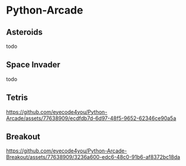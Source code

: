 # Python-Arcade

## Asteroids
todo

## Space Invader
todo


## Tetris
https://github.com/eyecode4you/Python-Arcade/assets/77638909/ecdfdb7d-6d97-48f5-9652-62346ce90a5a


## Breakout
https://github.com/eyecode4you/Python-Arcade-Breakout/assets/77638909/3236a600-edc6-48c0-91b6-af8372bc18da

